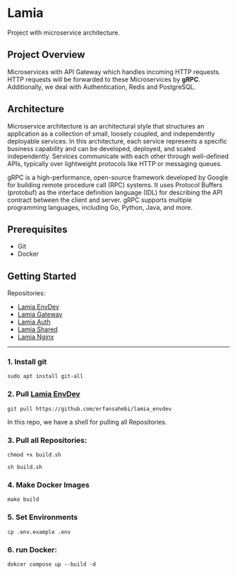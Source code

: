 # Lamia

Project with microservice architecture.

## Project Overview

Microservices with API Gateway which handles incoming HTTP requests.
HTTP requests will be forwarded to these Microservices by <b>gRPC</b>.
Additionally, we deal with Authentication, Redis and PostgreSQL.

## Architecture

Microservice architecture is an architectural style that structures an application as a collection of small, loosely
coupled, and independently deployable services.
In this architecture, each service represents a specific business capability and can be developed, deployed, and scaled
independently.
Services communicate with each other through well-defined APIs, typically over lightweight protocols like HTTP or
messaging queues.

gRPC is a high-performance, open-source framework developed by Google for building remote procedure call (RPC) systems.
It uses Protocol Buffers (protobuf) as the interface definition language (IDL) for describing the API contract between the client and server.
gRPC supports multiple programming languages, including Go, Python, Java, and more.

## Prerequisites

- Git
- Docker

## Getting Started

Repositories:

- [Lamia EnvDev](https://github.com/erfansahebi/lamia_envdev)
- [Lamia Gateway](https://github.com/erfansahebi/lamia_gateway)
- [Lamia Auth](https://github.com/erfansahebi/lamia_auth)
- [Lamia Shared](https://github.com/erfansahebi/lamia_shared)
- [Lamia Nginx](https://github.com/erfansahebi/lamia_nginx)

<hr>

### 1. Install git
 ```shell
sudo apt install git-all
```

### 2. Pull [Lamia EnvDev](https://github.com/erfansahebi/lamia_envdev)
```shell
git pull https://github.com/erfansahebi/lamia_envdev
```
In this repo, we have a shell for pulling all Repositories.

### 3. Pull all Repositories:
```shell
chmod +x build.sh
```
```shell
sh build.sh
```

### 4. Make Docker Images
```shell
make build
```

### 5. Set Environments
```shell
cp .env.example .env
```

### 6. run Docker:
```shell
dokcer compose up --build -d
```